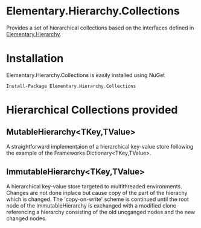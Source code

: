 # Elementary.Hierarchy.Collections

Provides a set of hierarchical collections based on the interfaces defined in [Elementary.Hierarchy](https://github.com/wgross/Elementary.Hierarchy).

# Installation 

Elementary.Hierarchy.Collections is easily installed using NuGet
```
Install-Package Elementary.Hierarchy.Collections
```

# Hierarchical Collections provided

## MutableHierarchy<TKey,TValue>

A straightforward implementaion of a hierarchical key-value store following the example of the Frameworks Dictionary<TKey,TValue>.

## ImmutableHierarchy<TKey,TValue>

A hierarchical key-value store targeted to multithreaded environments. Changes are not done inplace but cause copy of the part of the hierachy which is changed.
The 'copy-on-write' scheme is continued until the root node of the ImmutableHierarchy is exchanged with a modified clone referencing a hierarchy consisting of the old uncganged nodes and the new changed nodes.

